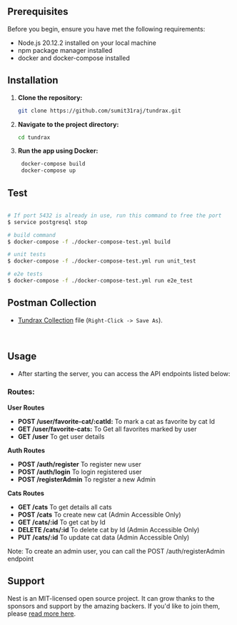 ## Prerequisites

Before you begin, ensure you have met the following requirements:

- Node.js 20.12.2 installed on your local machine
- npm package manager installed
- docker and docker-compose installed

## Installation

1. **Clone the repository:**
   ```bash
   git clone https://github.com/sumit31raj/tundrax.git
   ```

2. **Navigate to the project directory:**
   ```bash
   cd tundrax
   ```

3. **Run the app using Docker:**   
   ```bash
    docker-compose build
    docker-compose up
   ```

## Test

```bash

# If port 5432 is already in use, run this command to free the port
$ service postgresql stop

# build command 
$ docker-compose -f ./docker-compose-test.yml build

# unit tests
$ docker-compose -f ./docker-compose-test.yml run unit_test

# e2e tests
$ docker-compose -f ./docker-compose-test.yml run e2e_test

```
## Postman Collection
- <a href="https://raw.githubusercontent.com/sumit31raj/tundrax/main/tundrax-test-task.postman_collection.json" target="_blank" download="Tundrax.postman_collection.json">Tundrax Collection</a> file (`Right-Click -> Save As`). 
<br/>

## Usage

- After starting the server, you can access the API endpoints listed below:

### Routes:
**User Routes**
- **POST /user/favorite-cat/:catId:** To mark a cat as favorite by cat Id
- **GET /user/favorite-cats:** To Get all favorites marked by user
- **GET /user** To get user details

**Auth Routes**
- **POST /auth/register** To register new user
- **POST /auth/login** To login registered user
- **POST /registerAdmin** To register a new Admin

**Cats Routes**
- **GET /cats** To get details all cats
- **POST /cats** To create new cat (Admin Accessible Only)
- **GET /cats/:id** To get cat by Id
- **DELETE /cats/:id** To delete cat by Id (Admin Accessible Only)
- **PUT /cats/:id** To update cat data (Admin Accessible Only)

Note: To create an admin user, you can call the POST /auth/registerAdmin endpoint

## Support

Nest is an MIT-licensed open source project. It can grow thanks to the sponsors and support by the amazing backers. If you'd like to join them, please [read more here](https://docs.nestjs.com/support).
